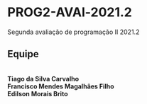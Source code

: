 # PROG2-AVAl-2021.2
Segunda avaliação de programação II 2021.2 <br /> 
<h2>Equipe</h2><br /> 
<strong>Tiago da Silva Carvalho</strong><br /> 
<strong>Francisco Mendes Magalhães Filho</strong><br /> 
<strong>Edilson Morais Brito</strong>
